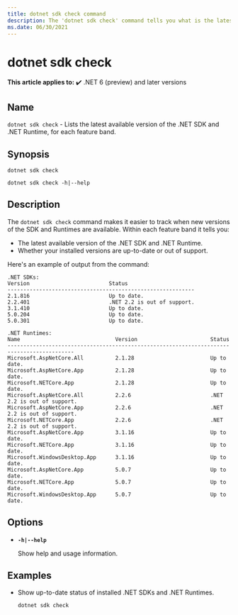 ```yaml
---
title: dotnet sdk check command
description: The 'dotnet sdk check' command tells you what is the latest available version of the .NET SDK and .NET Runtime.
ms.date: 06/30/2021
---
```

# dotnet sdk check

**This article applies to:** ✔️ .NET 6 (preview) and later versions

## Name

`dotnet sdk check` - Lists the latest available version of the .NET SDK and .NET Runtime, for each feature band.

## Synopsis

```dotnetcli
dotnet sdk check

dotnet sdk check -h|--help
```

## Description

The `dotnet sdk check` command makes it easier to track when new versions of the SDK and Runtimes are available. Within each feature band it tells you:

* The latest available version of the .NET SDK and .NET Runtime.
* Whether your installed versions are up-to-date or out of support.

Here's an example of output from the command:

```output
.NET SDKs:
Version                         Status
-----------------------------------------------------------
2.1.816                         Up to date.
2.2.401                         .NET 2.2 is out of support.
3.1.410                         Up to date.
5.0.204                         Up to date.
5.0.301                         Up to date.

.NET Runtimes:
Name                              Version                       Status
-------------------------------------------------------------------------------------------
Microsoft.AspNetCore.All          2.1.28                        Up to date.
Microsoft.AspNetCore.App          2.1.28                        Up to date.
Microsoft.NETCore.App             2.1.28                        Up to date.
Microsoft.AspNetCore.All          2.2.6                         .NET 2.2 is out of support.
Microsoft.AspNetCore.App          2.2.6                         .NET 2.2 is out of support.
Microsoft.NETCore.App             2.2.6                         .NET 2.2 is out of support.
Microsoft.AspNetCore.App          3.1.16                        Up to date.
Microsoft.NETCore.App             3.1.16                        Up to date.
Microsoft.WindowsDesktop.App      3.1.16                        Up to date.
Microsoft.AspNetCore.App          5.0.7                         Up to date.
Microsoft.NETCore.App             5.0.7                         Up to date.
Microsoft.WindowsDesktop.App      5.0.7                         Up to date.
```

## Options

- **`-h|--help`**

  Show help and usage information.

## Examples

- Show up-to-date status of installed .NET SDKs and .NET Runtimes.

  ```dotnetcli
  dotnet sdk check
  ```

